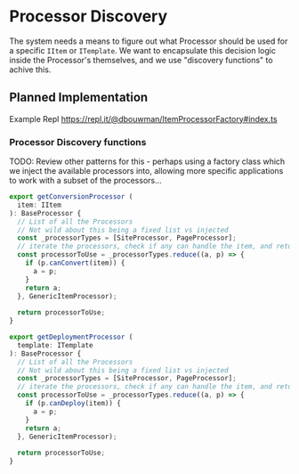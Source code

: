 # Processor Discovery

The system needs a means to figure out what Processor should be used for a specific `IItem` or `ITemplate`. We want to encapsulate this decision logic inside the Processor's themselves, and we use "discovery functions" to achive this.

## Planned Implementation
Example Repl https://repl.it/@dbouwman/ItemProcessorFactory#index.ts

### Processor Discovery functions

TODO: Review other patterns for this - perhaps using a factory class which we inject the available processors into, allowing more specific applications to work with a subset of the processors...

```js
export getConversionProcessor (
  item: IItem
): BaseProcessor {
  // List of all the Processors
  // Not wild about this being a fixed list vs injected
  const _processorTypes = [SiteProcessor, PageProcessor];
  // iterate the processors, check if any can handle the item, and return an instance
  const processorToUse = _processorTypes.reduce((a, p) => {
    if (p.canConvert(item)) {
      a = p;
    }
    return a;
  }, GenericItemProcessor);
  
  return processorToUse;
}

export getDeploymentProcessor (
  template: ITemplate
): BaseProcessor {
  // List of all the Processors
  // Not wild about this being a fixed list vs injected
  const _processorTypes = [SiteProcessor, PageProcessor];
  // iterate the processors, check if any can handle the item, and return an instance
  const processorToUse = _processorTypes.reduce((a, p) => {
    if (p.canDeploy(item)) {
      a = p;
    }
    return a;
  }, GenericItemProcessor);
  
  return processorToUse;
}
```